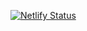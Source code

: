 [![Netlify Status](https://api.netlify.com/api/v1/badges/04aebfa1-efec-4ca5-9d77-881950288106/deploy-status)](https://app.netlify.com/sites/suspicious-bardeen-471071/deploys)